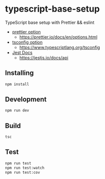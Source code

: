 # typescript-base-setup

TypeScript base setup with Prettier && eslint

- [prettier option](https://prettier.io/docs/en/options.html)
  - https://prettier.io/docs/en/options.html
- [tsconfig option](https://www.typescriptlang.org/tsconfig)
  - https://www.typescriptlang.org/tsconfig
- [Jest Docs](https://jestjs.io/docs/api)
  - https://jestjs.io/docs/api

## Installing

```bash
npm install
```

## Development

```bash
npm run dev
```

## Build

```bash
tsc
```

## Test

```bash
npm run test
npm run test:watch
npm run test:cov
```

